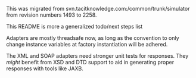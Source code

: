 
This was migrated from svn.tacitknowledge.com:/common/trunk/simulator from revision numbers 1493 to 2258.

This README is more a generalized todo/next steps list

Adapters are mostly threadsafe now, as long as the convention to only change instance variables at factory instantiation
will be adhered.

The XML and SOAP adapters need stronger unit tests for responses.  They *might* benefit from XSD and DTD support to
aid in generating proper responses with tools like JAXB.

